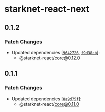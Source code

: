 # starknet-react-next

## 0.1.2

### Patch Changes

- Updated dependencies [[`9642726`](https://github.com/apibara/starknet-react/commit/96427267594aed6462820fb3bcd1d1011a2d4bb8), [`f9d38cb`](https://github.com/apibara/starknet-react/commit/f9d38cb3ec59aacb04ad67f3fa64e4a2eb176a36)]:
  - @starknet-react/core@0.12.0

## 0.1.1

### Patch Changes

- Updated dependencies [[`8a9d75f`](https://github.com/apibara/starknet-react/commit/8a9d75f8d774e4439ce57c64e2154b47f4f1f144)]:
  - @starknet-react/core@0.11.0
